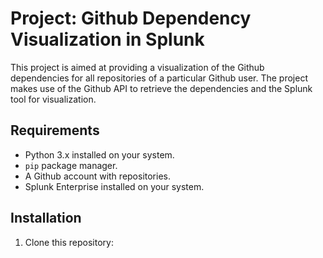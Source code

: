 # Project: Github Dependency Visualization in Splunk

This project is aimed at providing a visualization of the Github dependencies for all repositories of a particular Github user. The project makes use of the Github API to retrieve the dependencies and the Splunk tool for visualization.

## Requirements

- Python 3.x installed on your system.
- `pip` package manager.
- A Github account with repositories.
- Splunk Enterprise installed on your system.

## Installation

1. Clone this repository: 

